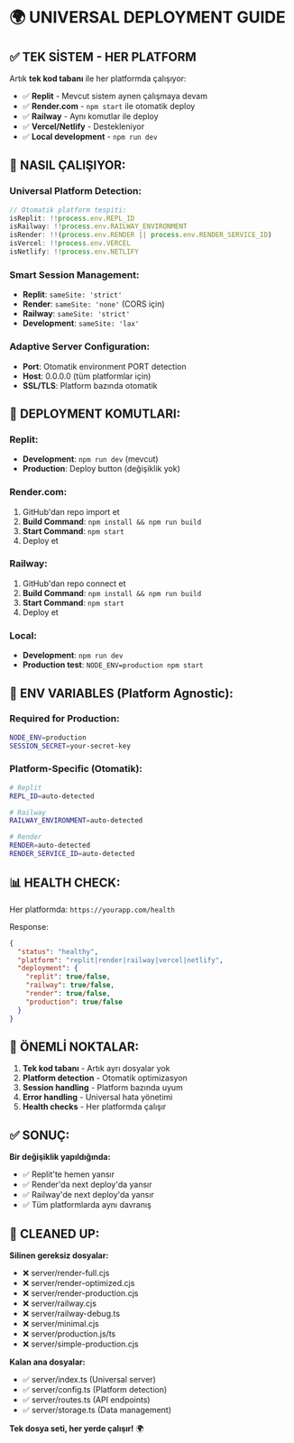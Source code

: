# 🌍 UNIVERSAL DEPLOYMENT GUIDE

## ✅ TEK SİSTEM - HER PLATFORM

Artık **tek kod tabanı** ile her platformda çalışıyor:
- ✅ **Replit** - Mevcut sistem aynen çalışmaya devam
- ✅ **Render.com** - `npm start` ile otomatik deploy
- ✅ **Railway** - Aynı komutlar ile deploy
- ✅ **Vercel/Netlify** - Destekleniyor
- ✅ **Local development** - `npm run dev`

## 🎯 NASIL ÇALIŞIYOR:

### Universal Platform Detection:
```javascript
// Otomatik platform tespiti:
isReplit: !!process.env.REPL_ID
isRailway: !!process.env.RAILWAY_ENVIRONMENT  
isRender: !!(process.env.RENDER || process.env.RENDER_SERVICE_ID)
isVercel: !!process.env.VERCEL
isNetlify: !!process.env.NETLIFY
```

### Smart Session Management:
- **Replit**: `sameSite: 'strict'`
- **Render**: `sameSite: 'none'` (CORS için)
- **Railway**: `sameSite: 'strict'`
- **Development**: `sameSite: 'lax'`

### Adaptive Server Configuration:
- **Port**: Otomatik environment PORT detection
- **Host**: 0.0.0.0 (tüm platformlar için)
- **SSL/TLS**: Platform bazında otomatik

## 🚀 DEPLOYMENT KOMUTLARI:

### Replit:
- **Development**: `npm run dev` (mevcut)
- **Production**: Deploy button (değişiklik yok)

### Render.com:
1. GitHub'dan repo import et
2. **Build Command**: `npm install && npm run build`  
3. **Start Command**: `npm start`
4. Deploy et

### Railway:
1. GitHub'dan repo connect et
2. **Build Command**: `npm install && npm run build`
3. **Start Command**: `npm start`  
4. Deploy et

### Local:
- **Development**: `npm run dev`
- **Production test**: `NODE_ENV=production npm start`

## 🔧 ENV VARIABLES (Platform Agnostic):

### Required for Production:
```bash
NODE_ENV=production
SESSION_SECRET=your-secret-key  
```

### Platform-Specific (Otomatik):
```bash
# Replit
REPL_ID=auto-detected

# Railway  
RAILWAY_ENVIRONMENT=auto-detected

# Render
RENDER=auto-detected
RENDER_SERVICE_ID=auto-detected
```

## 📊 HEALTH CHECK:

Her platformda: `https://yourapp.com/health`

Response:
```json
{
  "status": "healthy",
  "platform": "replit|render|railway|vercel|netlify",
  "deployment": {
    "replit": true/false,
    "railway": true/false, 
    "render": true/false,
    "production": true/false
  }
}
```

## 🎯 ÖNEMLİ NOKTALAR:

1. **Tek kod tabanı** - Artık ayrı dosyalar yok
2. **Platform detection** - Otomatik optimizasyon
3. **Session handling** - Platform bazında uyum
4. **Error handling** - Universal hata yönetimi
5. **Health checks** - Her platformda çalışır

## ✅ SONUÇ:

**Bir değişiklik yapıldığında:**
- ✅ Replit'te hemen yansır
- ✅ Render'da next deploy'da yansır  
- ✅ Railway'de next deploy'da yansır
- ✅ Tüm platformlarda aynı davranış

## 🧹 CLEANED UP:

**Silinen gereksiz dosyalar:**
- ❌ server/render-full.cjs
- ❌ server/render-optimized.cjs  
- ❌ server/render-production.cjs
- ❌ server/railway.cjs
- ❌ server/railway-debug.ts
- ❌ server/minimal.cjs
- ❌ server/production.js/ts
- ❌ server/simple-production.cjs

**Kalan ana dosyalar:**
- ✅ server/index.ts (Universal server)
- ✅ server/config.ts (Platform detection)
- ✅ server/routes.ts (API endpoints)
- ✅ server/storage.ts (Data management)

**Tek dosya seti, her yerde çalışır!** 🌍